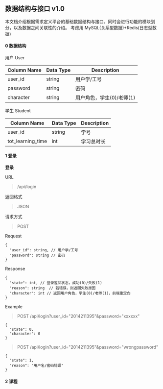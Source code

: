 ## 数据结构与接口 v1.0  
本文档介绍根据需求定义平台的基础数据结构与接口。同时会进行功能的模块划分，以及数据之间关联性的介绍。
考虑用 MySQL(关系型数据)+Redis(日志型数据)

#### 0 数据结构  
用户 User

Column Name | Data Type | Description
----------- | --------- | -----------
user_id | string | 用户学/工号
password | string | 密码
character | string | 用户角色，学生(0)/老师(1)

学生 Student  

Column Name | Data Type | Description
----------- | --------- | -----------
user_id | string | 学号
tot_learning_time | int | 学习总时长



#### 1 登录

**登录**

URL
> /api/login

返回格式
> JSON

请求方式
> POST

Request

    {
      "user_id": string, // 用户学/工号
      "password": string // 密码
    }

Response  

    {
      "state": int, // 登录返回状态，成功(0)/失败(1)
      "reason": string  // 若错误，则返回失败原因
      "character": int // 返回用户角色，学生(0)/老师(1)，前端重定向
    }

Example  
> POST /api/login?user_id="2014211395"&password="xxxxxx"

    {
      "state": 0,
      "character": 0
    }

> POST /api/login?user_id="2014211395"&password="wrongpassword"

    {
      "state": 1,
      "reason": "用户名/密码错误"
    }

#### 2 课程
